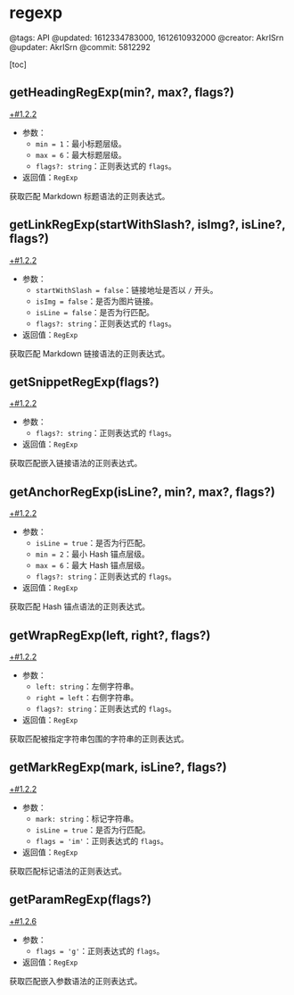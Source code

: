 # regexp

@tags: API
@updated: 1612334783000, 1612610932000
@creator: AkrISrn
@updater: AkrISrn
@commit: 5812292

[toc]

## getHeadingRegExp(min?, max?, flags?)

[+#1.2.2](/snippets/latest-version.md)

- 参数：
    - `min = 1`：最小标题层级。
    - `max = 6`：最大标题层级。
    - `flags?: string`：正则表达式的 `flags`。
- 返回值：`RegExp`

获取匹配 Markdown 标题语法的正则表达式。

## getLinkRegExp(startWithSlash?, isImg?, isLine?, flags?)

[+#1.2.2](/snippets/latest-version.md)

- 参数：
    - `startWithSlash = false`：链接地址是否以 `/` 开头。
    - `isImg = false`：是否为图片链接。
    - `isLine = false`：是否为行匹配。
    - `flags?: string`：正则表达式的 `flags`。
- 返回值：`RegExp`

获取匹配 Markdown 链接语法的正则表达式。

## getSnippetRegExp(flags?)

[+#1.2.2](/snippets/latest-version.md)

- 参数：
    - `flags?: string`：正则表达式的 `flags`。
- 返回值：`RegExp`

获取匹配嵌入链接语法的正则表达式。

## getAnchorRegExp(isLine?, min?, max?, flags?)

[+#1.2.2](/snippets/latest-version.md)

- 参数：
    - `isLine = true`：是否为行匹配。
    - `min = 2`：最小 Hash 锚点层级。
    - `max = 6`：最大 Hash 锚点层级。
    - `flags?: string`：正则表达式的 `flags`。
- 返回值：`RegExp`

获取匹配 Hash 锚点语法的正则表达式。

## getWrapRegExp(left, right?, flags?)

[+#1.2.2](/snippets/latest-version.md)

- 参数：
    - `left: string`：左侧字符串。
    - `right = left`：右侧字符串。
    - `flags?: string`：正则表达式的 `flags`。
- 返回值：`RegExp`

获取匹配被指定字符串包围的字符串的正则表达式。

## getMarkRegExp(mark, isLine?, flags?)

[+#1.2.2](/snippets/latest-version.md)

- 参数：
    - `mark: string`：标记字符串。
    - `isLine = true`：是否为行匹配。
    - `flags = 'im'`：正则表达式的 `flags`。
- 返回值：`RegExp`

获取匹配标记语法的正则表达式。

## getParamRegExp(flags?)

[+#1.2.6](/snippets/latest-version.md)

- 参数：
    - `flags = 'g'`：正则表达式的 `flags`。
- 返回值：`RegExp`

获取匹配嵌入参数语法的正则表达式。
